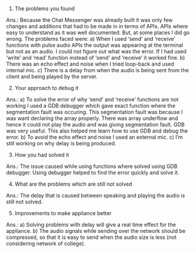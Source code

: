 1. The problems you found

Ans.: Because the Chat Messenger was already built it was only few changes and additions that had to be made in in terms of APIs. APIs where easy to understand as it was well documented. But, at some places I did go wrong. The problems faced were:
a) When I used ‘send’ and ‘receive’ functions with pulse audio APIs the output was appearing at the terminal but not as an audio. I could not figure out what was the error. If I had used ‘write’ and ‘read’ function instead of ‘send’ and ‘receive’ it worked fine. 
b) There was an echo effect and noise when I tried loop-back and used internal mic.
c) There is a delay from when the audio is being sent from the client and being played by the server.

2. Your approach to debug it

Ans.: 
a) To solve the error of why ‘send’ and ‘receive’ functions are not working I used a GDB debugger which gave exact function where the segmentation fault was occuring. This segmentation fault was because I was want declaring the array properly. There was array underflow and hence it could not play the audio and was giving segmentation fault. GDB was very useful. This also helped me learn how to use GDB and debug the error.
b) To avoid the echo effect and noise I used an external mic.
c) I’m still working on why delay is being produced.

3. How you had solved it

Ans.: The issue caused while using functions where solved using GDB debugger. Using debugger helped to find the error quickly and solve it.

4. What are the problems which are still not solved

Ans.: The delay that is caused between speaking and playing the audio is still not solved.

5. Improvements to make appliance better

Ans.: 
a) Solving problems with delay will give a real time effect for the appliance.
b) The audio signals while sending over the network should be compressed, so that it is easy to send when the audio size is less (not considering network of college).
